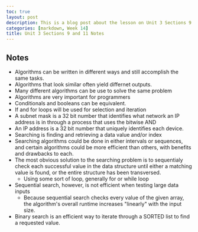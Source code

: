 ```yaml
---
toc: true
layout: post
description: This is a blog post about the lesson on Unit 3 Sections 9 and 11
categories: [markdown, Week 14]
title: Unit 3 Sections 9 and 11 Notes
---
```

## Notes
- Algorithms can be written in different ways and still accomplish the same tasks.
- Algorithms that look similar often yield differnet outputs.
- Many different algorithms can be use to solve the same problem
- Algorithms are very important for programmers
- Conditionals and booleans can be equivalent.
- If and for loops will be used for selection and iteration
- A subnet mask is a 32 bit number that identifies what network an IP address is in through a process that uses the bitwise AND
- An IP address is a 32 bit number that uniquely identifies each device.
- Searching is finding and retrieving a data value and/or index
- Searching algorithms could be done in either intervals or sequences, and certain algorithms could be more efficient than others, with benefits and drawbacks to each.
- The most obvious solution to the searching problem is to sequentialy check each successful value in the data structure until either a matching value is found, or the entire structure has been transversed. 
    - Using some sort of loop, generally for or while loop
- Sequential search, however, is not efficient when testing large data inputs
    - Because sequential search checks every value of the given array, the algorithm's overall runtime increases "linearly" with the input size.
- Binary search is an efficient way to iterate through a SORTED list to find a requested value.